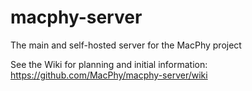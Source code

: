 # macphy-server
The main and self-hosted server for the MacPhy project

See the Wiki for planning and initial information: https://github.com/MacPhy/macphy-server/wiki
